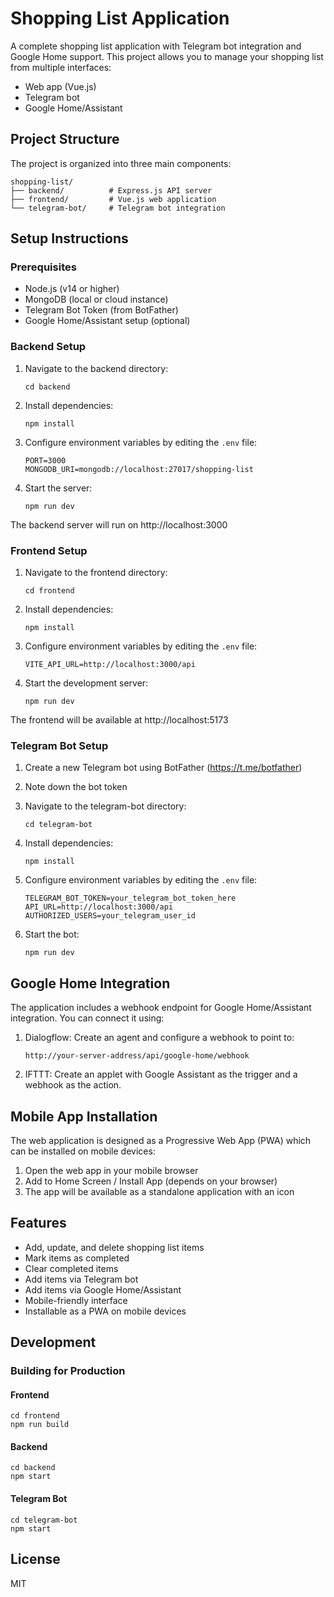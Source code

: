 # Shopping List Application

A complete shopping list application with Telegram bot integration and Google Home support. This project allows you to manage your shopping list from multiple interfaces:

- Web app (Vue.js)
- Telegram bot
- Google Home/Assistant

## Project Structure

The project is organized into three main components:

```
shopping-list/
├── backend/          # Express.js API server
├── frontend/         # Vue.js web application
└── telegram-bot/     # Telegram bot integration
```

## Setup Instructions

### Prerequisites

- Node.js (v14 or higher)
- MongoDB (local or cloud instance)
- Telegram Bot Token (from BotFather)
- Google Home/Assistant setup (optional)

### Backend Setup

1. Navigate to the backend directory:
   ```
   cd backend
   ```

2. Install dependencies:
   ```
   npm install
   ```

3. Configure environment variables by editing the `.env` file:
   ```
   PORT=3000
   MONGODB_URI=mongodb://localhost:27017/shopping-list
   ```

4. Start the server:
   ```
   npm run dev
   ```

The backend server will run on http://localhost:3000

### Frontend Setup

1. Navigate to the frontend directory:
   ```
   cd frontend
   ```

2. Install dependencies:
   ```
   npm install
   ```

3. Configure environment variables by editing the `.env` file:
   ```
   VITE_API_URL=http://localhost:3000/api
   ```

4. Start the development server:
   ```
   npm run dev
   ```

The frontend will be available at http://localhost:5173

### Telegram Bot Setup

1. Create a new Telegram bot using BotFather (https://t.me/botfather)
2. Note down the bot token

3. Navigate to the telegram-bot directory:
   ```
   cd telegram-bot
   ```

4. Install dependencies:
   ```
   npm install
   ```

5. Configure environment variables by editing the `.env` file:
   ```
   TELEGRAM_BOT_TOKEN=your_telegram_bot_token_here
   API_URL=http://localhost:3000/api
   AUTHORIZED_USERS=your_telegram_user_id
   ```

6. Start the bot:
   ```
   npm run dev
   ```

## Google Home Integration

The application includes a webhook endpoint for Google Home/Assistant integration. You can connect it using:

1. Dialogflow: Create an agent and configure a webhook to point to:
   ```
   http://your-server-address/api/google-home/webhook
   ```

2. IFTTT: Create an applet with Google Assistant as the trigger and a webhook as the action.

## Mobile App Installation

The web application is designed as a Progressive Web App (PWA) which can be installed on mobile devices:

1. Open the web app in your mobile browser
2. Add to Home Screen / Install App (depends on your browser)
3. The app will be available as a standalone application with an icon

## Features

- Add, update, and delete shopping list items
- Mark items as completed
- Clear completed items
- Add items via Telegram bot
- Add items via Google Home/Assistant
- Mobile-friendly interface
- Installable as a PWA on mobile devices

## Development

### Building for Production

#### Frontend
```
cd frontend
npm run build
```

#### Backend
```
cd backend
npm start
```

#### Telegram Bot
```
cd telegram-bot
npm start
```

## License

MIT
